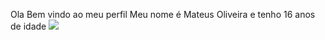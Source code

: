 Ola Bem vindo ao meu perfil Meu nome é Mateus Oliveira e tenho 16 anos de idade 
![](https://media1.tenor.com/m/ZARBViZffU4AAAAd/hd-smirk.gif)

